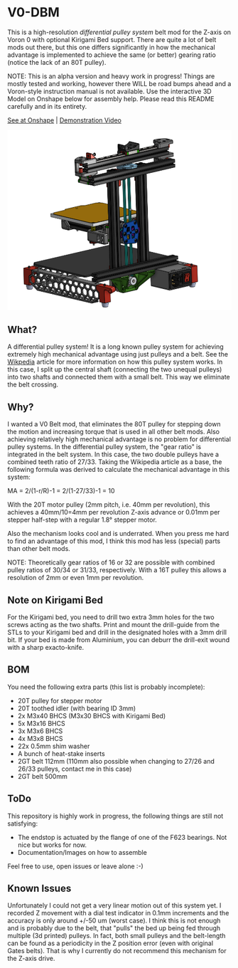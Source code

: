 
# V0-DBM
This is a high-resolution *differential pulley system* belt mod for the Z-axis on Voron 0 with optional Kirigami Bed support. There are quite a lot of belt mods out there, but this one differs significantly in how the mechanical advantage is implemented to achieve the same (or better) gearing ratio (notice the lack of an 80T pulley).

NOTE: This is an alpha version and heavy work in progress! Things are mostly tested and working, however there WILL be road bumps ahead and a Voron-style instruction manual is not available. Use the interactive 3D Model on Onshape below for assembly help. Please read this README carefully and in its entirety.

[See at Onshape](https://cad.onshape.com/documents/652155fb16d5bfa4e40363ce/w/0de7fce5d378ec45beba7939/e/0d8c25df57177126b288434d?renderMode=0&uiState=625118011183de28f2984f7c) | [Demonstration Video](https://www.reddit.com/r/VORONDesign/comments/txs1nn/what_do_you_guys_think_of_a_differential_pulley/?sort=new)

![alt text](Images/V0-DBM.png)


## What?
A differential pulley system! It is a long known pulley system for achieving extremely high mechanical advantage using just pulleys and a belt.
See the [Wikpedia](https://en.wikipedia.org/wiki/Differential_pulley) article for more information on how this pulley system works. In this case, I split up the central shaft (connecting the two unequal pulleys) into two shafts and connected them with a small belt. This way we eliminate the belt crossing.

## Why?
I wanted a V0 Belt mod, that eliminates the 80T pulley for stepping down the motion and increasing torque that is used in all other belt mods. Also achieving relatively high mechanical advantage is no problem for differential pulley systems. In the differential pulley system, the "gear ratio" is integrated in the belt system. In this case, the two double pulleys have a combined teeth ratio of 27/33. Taking the Wikipedia article as a base, the following formula was derived to calculate the mechanical advantage in this system:

MA = 2/(1-r/R)-1 = 2/(1-27/33)-1 = 10

With the 20T motor pulley (2mm pitch, i.e. 40mm per revolution), this achieves a 40mm/10=4mm per revolution Z-axis advance or 0.01mm per stepper half-step with a regular 1.8° stepper motor.

Also the mechanism looks cool and is underrated. When you press me hard to find an advantage of this mod, I think this mod has less (special) parts than other belt mods.

NOTE: Theoretically gear ratios of 16 or 32 are possible with combined pulley ratios of 30/34 or 31/33, respectively. With a 16T pulley this allows a resolution of 2mm or even 1mm per revolution.

## Note on Kirigami Bed
For the Kirigami bed, you need to drill two extra 3mm holes for the two screws acting as the two shafts. Print and mount the drill-guide from the STLs to your Kirigami bed and drill in the designated holes with a 3mm drill bit. If your bed is made from Aluminium, you can deburr the drill-exit wound with a sharp exacto-knife.

## BOM
You need the following extra parts (this list is probably incomplete):
- 20T pulley for stepper motor
- 20T toothed idler (with bearing ID 3mm)
- 2x M3x40 BHCS (M3x30 BHCS with Kirigami Bed)
- 5x M3x16 BHCS
- 3x M3x6 BHCS
- 4x M3x8 BHCS
- 22x 0.5mm shim washer
- A bunch of heat-stake inserts
- 2GT belt 112mm (110mm also possible when changing to 27/26 and 26/33 pulleys, contact me in this case)
- 2GT belt 500mm

## ToDo
This repository is highly work in progress, the following things are still not satisfying:
- The endstop is actuated by the flange of one of the F623 bearings. Not nice but works for now.
- Documentation/Images on how to assemble

Feel free to use, open issues or leave alone :-)

## Known Issues
Unfortunately I could not get a very linear motion out of this system yet. I recorded Z movement with a dial test indicator in 0.1mm increments and the accuracy is only around +/-50 um (worst case). I think this is not enough and is probably due to the belt, that "pulls" the bed up being fed through multiple (3d printed) pulleys. In fact, both small pulleys and the belt-length can be found as a periodicity in the Z position error (even with original Gates belts). That is why I currently do not recommend this mechanism for the Z-axis drive.

